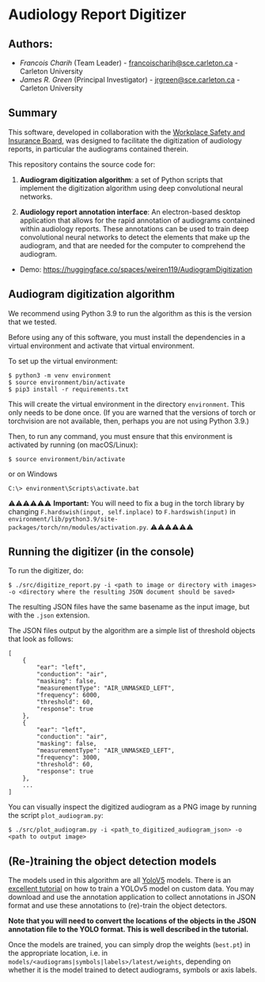 # Audiology Report Digitizer

## Authors:

- *Francois Charih* (Team Leader) - francoischarih@sce.carleton.ca - Carleton University
- *James R. Green* (Principal Investigator) - jrgreen@sce.carleton.ca - Carleton University

## Summary

This software, developed in collaboration with the [Workplace Safety and
Insurance Board](https://www.wsib.ca/en), was designed to facilitate the
digitization of audiology reports, in particular the audiograms contained
therein.

This repository contains the source code for:

1. **Audiogram digitization algorithm**: a set of Python scripts that implement
the digitization algorithm using deep convolutional neural networks.

2. **Audiology report annotation interface**: An electron-based desktop
application that allows for the rapid annotation of audiograms contained within
audiology reports. These annotations can be used to train deep convolutional
neural networks to detect the elements that make up the audiogram, and that are
needed for the computer to comprehend the audiogram.

- Demo: https://huggingface.co/spaces/weiren119/AudiogramDigitization
## Audiogram digitization algorithm

We recommend using Python 3.9 to run the algorithm as this is the version that we
tested.

Before using any of this software, you must install the dependencies in a virtual environment
and activate that virtual environment.

To set up the virtual environment:

```
$ python3 -m venv environment
$ source environment/bin/activate
$ pip3 install -r requirements.txt
```

This will create the virtual environment in the directory `environment`. This only
needs to be done once. (If you are warned that the versions of torch or torchvision are not
available, then, perhaps you are not using Python 3.9.)

Then, to run any command, you must ensure that this environment is activated
by running (on macOS/Linux):

```
$ source environment/bin/activate
```

or on Windows

```
C:\> environment\Scripts\activate.bat
```

⚠️⚠️⚠️⚠️⚠️⚠️
**Important:** You will need to fix a bug in the torch library by changing `F.hardswish(input, self.inplace)` to `F.hardswish(input)` in `environment/lib/python3.9/site-packages/torch/nn/modules/activation.py`.
⚠️⚠️⚠️⚠️⚠️⚠️
## Running the digitizer (in the console)

To run the digitizer, do:

```
$ ./src/digitize_report.py -i <path to image or directory with images> -o <directory where the resulting JSON document should be saved>
```

The resulting JSON files have the same basename as the input image,
but with the `.json` extension.

The JSON files output by the algorithm are a simple list of threshold objects that look as follows:

```
[
    {
        "ear": "left",
        "conduction": "air",
        "masking": false,
        "measurementType": "AIR_UNMASKED_LEFT",
        "frequency": 6000,
        "threshold": 60,
        "response": true
    },
    {
        "ear": "left",
        "conduction": "air",
        "masking": false,
        "measurementType": "AIR_UNMASKED_LEFT",
        "frequency": 3000,
        "threshold": 60,
        "response": true
    },
    ...
]
```

You can visually inspect the digitized audiogram as a PNG image by running the script `plot_audiogram.py`:

```
$ ./src/plot_audiogram.py -i <path_to_digitized_audiogram_json> -o <path to output image>
```

## (Re-)training the object detection models

The models used in this algorithm are all
[YoloV5](https://github.com/ultralytics/yolov5) models. There is an [excellent
tutorial](https://github.com/ultralytics/yolov5/wiki/Train-Custom-Data) on how
to train a YOLOv5 model on custom data. You may download and use the annotation
application to collect annotations in JSON format and use these annotations to
(re)-train the object detectors.

**Note that you will need to convert the locations of the objects in the JSON
annotation file to the YOLO format. This is well described in the tutorial.**

Once the models are trained, you can simply drop the weights (`best.pt`) in the appropriate
location, i.e. in `models/<audiograms|symbols|labels>/latest/weights`, depending on whether
it is the model trained to detect audiograms, symbols or axis labels.